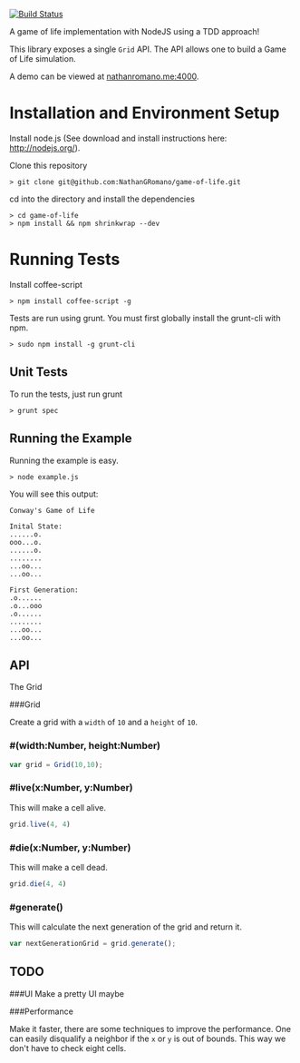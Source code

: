 [![Build Status](https://travis-ci.org/NathanGRomano/game-of-life.svg?branch=master)](https://travis-ci.org/NathanGRomano/game-of-life)

A game of life implementation with NodeJS using a TDD approach!

This library exposes a single `Grid` API.  The API allows one to 
build a Game of Life simulation.  

A demo can be viewed at [nathanromano.me:4000](http://nathanromano.me:4000).


# Installation and Environment Setup

Install node.js (See download and install instructions here: http://nodejs.org/).

Clone this repository

    > git clone git@github.com:NathanGRomano/game-of-life.git

cd into the directory and install the dependencies

    > cd game-of-life
    > npm install && npm shrinkwrap --dev

# Running Tests

Install coffee-script

    > npm install coffee-script -g

Tests are run using grunt.  You must first globally install the grunt-cli with npm.

    > sudo npm install -g grunt-cli

## Unit Tests

To run the tests, just run grunt

    > grunt spec

## Running the Example

Running the example is easy.

    > node example.js

You will see this output:

```
Conway's Game of Life

Inital State:
......o.
ooo...o.
......o.
........
...oo...
...oo...

First Generation:
.o......
.o...ooo
.o......
........
...oo...
...oo...
```

## API

The Grid

###Grid

Create a grid with a `width` of `10` and a `height` of `10`.

### #(width:Number, height:Number)

```javascript
var grid = Grid(10,10);
```

### #live(x:Number, y:Number)

This will make a cell alive.

```javascript
grid.live(4, 4)
```

### #die(x:Number, y:Number)

This will make a cell dead.

```javascript
grid.die(4, 4)
```

### #generate()

This will calculate the next generation of the grid and return it.

```javascript
var nextGenerationGrid = grid.generate();
```

## TODO

###UI
Make a pretty UI maybe

###Performance

Make it faster, there are some techniques to improve the performance.  One
can easily disqualify a neighbor if the `x` or `y` is out of bounds.  This
way we don't have to check eight cells.

